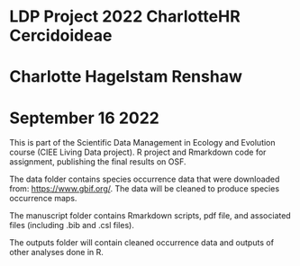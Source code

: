 # LDP Project 2022 CharlotteHR Cercidoideae
# Charlotte Hagelstam Renshaw
# September 16 2022

This is part of the Scientific Data Management in Ecology and Evolution course (CIEE Living Data project). R project and Rmarkdown code for assignment, publishing the final results on OSF.

The data folder contains species occurrence data that were downloaded from: https://www.gbif.org/. The data will be cleaned to produce species occurrence maps.

The manuscript folder contains Rmarkdown scripts, pdf file, and associated files (including .bib and .csl files).

The outputs folder will contain cleaned occurrence data and outputs of other analyses done in R.

